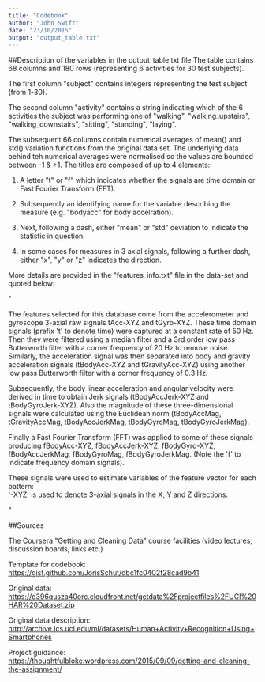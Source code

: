 ```yaml
---
title: "Codebook"
author: "John Swift"
date: "23/10/2015"
output: "output_table.txt"
---
```


##Description of the variables in the output_table.txt file
The table contains 68 columns and 180 rows (representing 6 activities for 30 test subjects).

The first column "subject" contains integers representing the test subject (from 1-30). 

The second column "activity" contains a string indicating which of the 6 activities the subject was performing one of "walking",  "walking_upstairs", "walking_downstairs", "sitting", "standing", "laying". 

The subsequent 66 columns contain numerical averages of mean() and std() variation functions from the original data set. The underlying data behind teh numerical averages were normalised so the values are bounded between -1 & +1.
The titles are composed of up to 4 elements:

1) A letter "t" or "f" which indicates whether the signals are time domain or Fast Fourier Transform (FFT).

2) Subsequently an identifying name for the variable describing the measure (e.g. "bodyacc" for body accelration).

3) Next, following a dash, either "mean" or "std" deviation to indicate the statistic in question.

4) In some cases for measures in 3 axial signals, following a further dash, either "x", "y" or "z" indicates the direction.

More details are provided in the "features_info.txt" file in the data-set and quoted below:

"

The features selected for this database come from the accelerometer and gyroscope 3-axial raw signals tAcc-XYZ and tGyro-XYZ. These time domain signals (prefix 't' to denote time) were captured at a constant rate of 50 Hz. Then they were filtered using a median filter and a 3rd order low pass Butterworth filter with a corner frequency of 20 Hz to remove noise. Similarly, the acceleration signal was then separated into body and gravity acceleration signals (tBodyAcc-XYZ and tGravityAcc-XYZ) using another low pass Butterworth filter with a corner frequency of 0.3 Hz. 

Subsequently, the body linear acceleration and angular velocity were derived in time to obtain Jerk signals (tBodyAccJerk-XYZ and tBodyGyroJerk-XYZ). Also the magnitude of these three-dimensional signals were calculated using the Euclidean norm (tBodyAccMag, tGravityAccMag, tBodyAccJerkMag, tBodyGyroMag, tBodyGyroJerkMag). 

Finally a Fast Fourier Transform (FFT) was applied to some of these signals producing fBodyAcc-XYZ, fBodyAccJerk-XYZ, fBodyGyro-XYZ, fBodyAccJerkMag, fBodyGyroMag, fBodyGyroJerkMag. (Note the 'f' to indicate frequency domain signals). 

These signals were used to estimate variables of the feature vector for each pattern:  
'-XYZ' is used to denote 3-axial signals in the X, Y and Z directions.

"

##Sources

The Coursera "Getting and Cleaning Data" course facilities (video lectures, discussion boards, links etc.)

Template for codebook: https://gist.github.com/JorisSchut/dbc1fc0402f28cad9b41

Original data: https://d396qusza40orc.cloudfront.net/getdata%2Fprojectfiles%2FUCI%20HAR%20Dataset.zip

Original data description: http://archive.ics.uci.edu/ml/datasets/Human+Activity+Recognition+Using+Smartphones

Project guidance: https://thoughtfulbloke.wordpress.com/2015/09/09/getting-and-cleaning-the-assignment/
